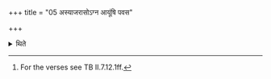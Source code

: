 +++
title = "05 अस्याजरासोऽग्न आयूंषि पवस"

+++

<details><summary>थिते</summary>

5. (The Puroruc-verse) of the scoop for Indra and Vayu (is) asyājarāsah... agna āyaimsi pavase... The second of the scoop for Mitra and Varuṇa; the third of the Aśvins-scoop and the fourth and fifth of the scoops for śukra and Manthin; the sixth of the Āgrayaṇa[^1],  

[^1]: For the verses see TB II.7.12.1ff. 
</details>

